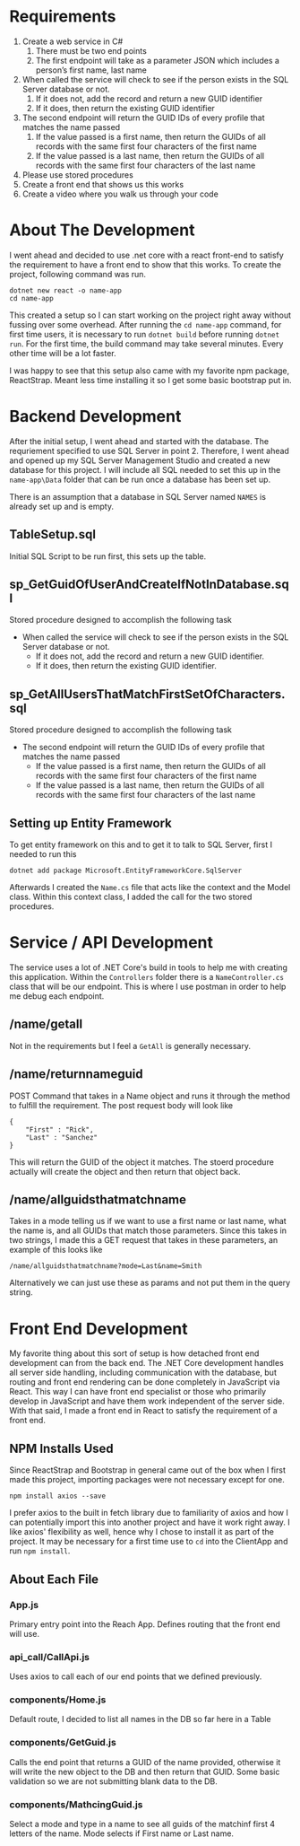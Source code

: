 # Requirements

1. Create a web service in C#
   1. There must be two end points
   2. The first endpoint will take as a parameter JSON which includes a person’s first name, last name
2. When called the service will check to see if the person exists in the SQL Server database or not.
   1. If it does not, add the record and return a new GUID identifier
   2. If it does, then return the existing GUID identifier
3. The second endpoint will return the GUID IDs of every profile that matches the name passed
   1. If the value passed is a first name, then return the GUIDs of all records with the same first four characters of the first name
   2. If the value passed is a last name, then return the GUIDs of all records with the same first four characters of the last name
4. Please use stored procedures
5. Create a front end that shows us this works
6. Create a video where you walk us through your code

# About The Development

I went ahead and decided to use .net core with a react front-end to satisfy the requirement to have a front end to show that this works. To create the project, following command was run.

```
dotnet new react -o name-app
cd name-app
```

This created a setup so I can start working on the project right away without fussing over some overhead. After running the `cd name-app` command, for first time users, it is necessary to run `dotnet build` before running `dotnet run`. For the first time, the build command may take several minutes. Every other time will be a lot faster.

I was happy to see that this setup also came with my favorite npm package, ReactStrap. Meant less time installing it so I get some basic bootstrap put in.

# Backend Development

After the initial setup, I went ahead and started with the database. The requriement specified to use SQL Server in point 2. Therefore, I went ahead and opened up my SQL Server Management Studio and created a new database for this project. I will include all SQL needed to set this up in the `name-app\Data` folder that can be run once a database has been set up.

There is an assumption that a database in SQL Server named `NAMES` is already set up and is empty.

## TableSetup.sql

Initial SQL Script to be run first, this sets up the table.

## sp_GetGuidOfUserAndCreateIfNotInDatabase.sql

Stored procedure designed to accomplish the following task

- When called the service will check to see if the person exists in the SQL Server database or not.
  - If it does not, add the record and return a new GUID identifier.
  - If it does, then return the existing GUID identifier.

## sp_GetAllUsersThatMatchFirstSetOfCharacters.sql

Stored procedure designed to accomplish the following task

- The second endpoint will return the GUID IDs of every profile that matches the name passed
  - If the value passed is a first name, then return the GUIDs of all records with the same first four characters of the first name
  - If the value passed is a last name, then return the GUIDs of all records with the same first four characters of the last name

## Setting up Entity Framework

To get entity framework on this and to get it to talk to SQL Server, first I needed to run this

```
dotnet add package Microsoft.EntityFrameworkCore.SqlServer
```

Afterwards I created the `Name.cs` file that acts like the context and the Model class. Within this context class, I added the call for the two stored procedures.

# Service / API Development

The service uses a lot of .NET Core's build in tools to help me with creating this application. Within the `Controllers` folder there is a `NameController.cs` class that will be our endpoint. This is where I use postman in order to help me debug each endpoint.

## /name/getall

Not in the requirements but I feel a `GetAll` is generally necessary.

## /name/returnnameguid

POST Command that takes in a Name object and runs it through the method to fulfill the requirement. The post request body will look like

```
{
	"First" : "Rick",
	"Last" : "Sanchez"
}
```

This will return the GUID of the object it matches. The stoerd procedure actually will create the object and then return that object back.

## /name/allguidsthatmatchname

Takes in a mode telling us if we want to use a first name or last name, what the name is, and all GUIDs that match those parameters. Since this takes in two strings, I made this a GET request that takes in these parameters, an example of this looks like

```
/name/allguidsthatmatchname?mode=Last&name=Smith
```

Alternatively we can just use these as params and not put them in the query string.

# Front End Development

My favorite thing about this sort of setup is how detached front end development can from the back end. The .NET Core development handles all server side handling, including communication with the database, but routing and front end rendering can be done completely in JavaScript via React. This way I can have front end specialist or those who primarily develop in JavaScript and have them work independent of the server side. With that said, I made a front end in React to satisfy the requirement of a front end.

## NPM Installs Used

Since ReactStrap and Bootstrap in general came out of the box when I first made this project, importing packages were not necessary except for one.

```
npm install axios --save
```

I prefer axios to the built in fetch library due to familiarity of axios and how I can potentially import this into another project and have it work right away. I like axios' flexibility as well, hence why I chose to install it as part of the project. It may be necessary for a first time use to `cd` into the ClientApp and run `npm install`.

## About Each File

### App.js

Primary entry point into the Reach App. Defines routing that the front end will use.

### api_call/CallApi.js

Uses axios to call each of our end points that we defined previously.

### components/Home.js

Default route, I decided to list all names in the DB so far here in a Table

### components/GetGuid.js

Calls the end point that returns a GUID of the name provided, otherwise it will write the new object to the DB and then return that GUID. Some basic validation so we are not submitting blank data to the DB.

### components/MathcingGuid.js

Select a mode and type in a name to see all guids of the matchinf first 4 letters of the name. Mode selects if First name or Last name.
